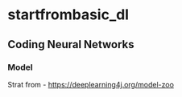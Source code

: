# startfrombasic_dl

## Coding Neural Networks

### Model

Strat from - https://deeplearning4j.org/model-zoo
